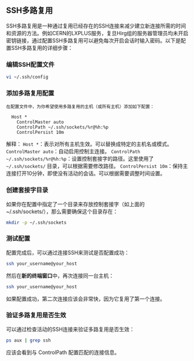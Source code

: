 ## SSH多路复用

SSH多路复用是一种通过复用已经存在的SSH连接来减少建立新连接所需的时间和资源的方法。例如CERN的LXPLUS服务，复旦Hirg组的服务器管理员均未开启密钥链接，通过配置SSH多路复用可以避免每次开启会话时输入密码。以下是配置SSH多路复用的详细步骤：

### 编辑SSH配置文件
```bash
vi ~/.ssh/config
```
### 添加多路复用配置
    在配置文件中，为你希望使用多路复用的主机（或所有主机）添加如下配置：
```
  Host *
    ControlMaster auto
    ControlPath ~/.ssh/sockets/%r@%h:%p
    ControlPersist 10m
```
解释：
`Host *`：表示对所有主机生效。可以替换成特定的主机名或模式。
`ControlMaster auto`：自动启用控制主连接。
`ControlPath ~/.ssh/sockets/%r@%h:%p`：设置控制套接字的路径。这里使用了`~/.ssh/sockets/` 目录，可以根据需要修改路径。
`ControlPersist 10m`：保持主连接打开10分钟，即使没有活动的会话。可以根据需要调整时间设置。

### 创建套接字目录
如果你在配置中指定了一个目录来存放控制套接字（如上面的 ~/.ssh/sockets/），那么需要确保这个目录存在：
```bash
mkdir -p ~/.ssh/sockets
```
### 测试配置
配置完成后，可以通过连接SSH来测试是否配置成功：

```bash
ssh your_username@your_host
```
然后在**新的终端窗口**中，再次连接同一台主机：

```bash
ssh your_username@your_host
```
如果配置成功，第二次连接应该会非常快，因为它复用了第一个连接。

### 验证多路复用是否生效
可以通过检查活动的SSH连接来验证多路复用是否生效：

```bash
ps aux | grep ssh
```
应该会看到与 ControlPath 配置匹配的连接信息。

